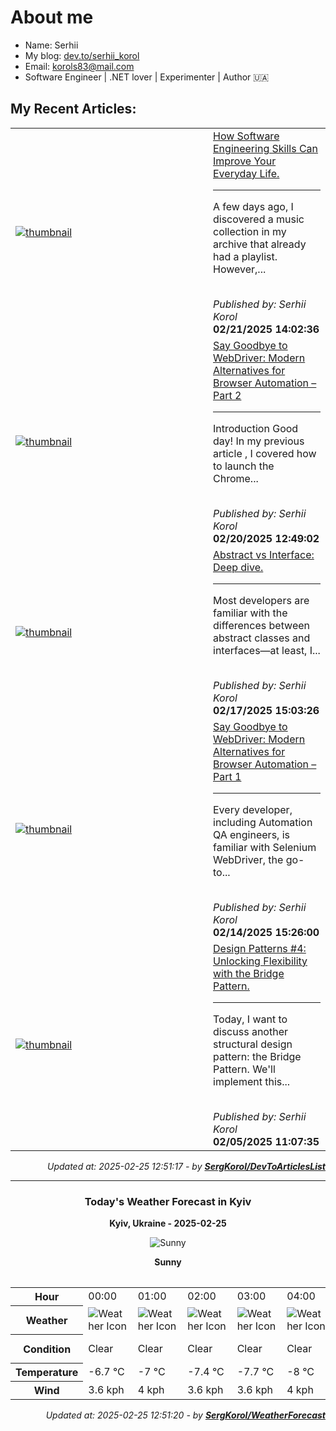 <h1>About me</h1>

- Name: Serhii
- My blog: [dev.to/serhii_korol](https://dev.to/serhii_korol_ab7776c50dba)
- Email: [korols83@mail.com](mailto:korols83@mail.com)
- Software Engineer | .NET lover | Experimenter | Author 🇺🇦

<h2>My Recent Articles:</h2>

<table>
        <tr>
<td width="300px"><a href="https://dev.to/serhii_korol_ab7776c50dba/how-software-engineering-skills-can-improve-your-everyday-life-1nef"><img src="https://media2.dev.to/dynamic/image/width=1000,height=420,fit=cover,gravity=auto,format=auto/https%3A%2F%2Fdev-to-uploads.s3.amazonaws.com%2Fuploads%2Farticles%2F0lm1qszx82aiyjjen6xc.png" alt="thumbnail"></a></td>
<td><a href="https://dev.to/serhii_korol_ab7776c50dba/how-software-engineering-skills-can-improve-your-everyday-life-1nef">How Software Engineering Skills Can Improve Your Everyday Life.</a><hr><p>A few days ago, I discovered a music collection in my archive that already had a playlist. However,...</p><br><i>Published by: Serhii Korol</i><br><b>02/21/2025 14:02:36</b></td>
</tr>
<tr>
<td width="300px"><a href="https://dev.to/serhii_korol_ab7776c50dba/say-goodbye-to-webdriver-modern-alternatives-for-browser-automation-part-2-5fd0"><img src="https://media2.dev.to/dynamic/image/width=1000,height=420,fit=cover,gravity=auto,format=auto/https%3A%2F%2Fdev-to-uploads.s3.amazonaws.com%2Fuploads%2Farticles%2F8edkzgtx0xro0rrgqknf.png" alt="thumbnail"></a></td>
<td><a href="https://dev.to/serhii_korol_ab7776c50dba/say-goodbye-to-webdriver-modern-alternatives-for-browser-automation-part-2-5fd0">Say Goodbye to WebDriver: Modern Alternatives for Browser Automation – Part 2</a><hr><p>Introduction   Good day! In my previous article , I covered how to launch the Chrome...</p><br><i>Published by: Serhii Korol</i><br><b>02/20/2025 12:49:02</b></td>
</tr>
<tr>
<td width="300px"><a href="https://dev.to/serhii_korol_ab7776c50dba/abstract-vs-interface-deep-dive-2fb6"><img src="https://media2.dev.to/dynamic/image/width=1000,height=420,fit=cover,gravity=auto,format=auto/https%3A%2F%2Fdev-to-uploads.s3.amazonaws.com%2Fuploads%2Farticles%2Fu5mn649nd4xocvieadqe.png" alt="thumbnail"></a></td>
<td><a href="https://dev.to/serhii_korol_ab7776c50dba/abstract-vs-interface-deep-dive-2fb6">Abstract vs Interface: Deep dive.</a><hr><p>Most developers are familiar with the differences between abstract classes and interfaces—at least, I...</p><br><i>Published by: Serhii Korol</i><br><b>02/17/2025 15:03:26</b></td>
</tr>
<tr>
<td width="300px"><a href="https://dev.to/serhii_korol_ab7776c50dba/say-goodbye-to-webdriver-modern-alternatives-for-browser-automation-part-1-4nna"><img src="https://media2.dev.to/dynamic/image/width=1000,height=420,fit=cover,gravity=auto,format=auto/https%3A%2F%2Fdev-to-uploads.s3.amazonaws.com%2Fuploads%2Farticles%2Fxu4dfstuc55hedinnbn3.png" alt="thumbnail"></a></td>
<td><a href="https://dev.to/serhii_korol_ab7776c50dba/say-goodbye-to-webdriver-modern-alternatives-for-browser-automation-part-1-4nna">Say Goodbye to WebDriver: Modern Alternatives for Browser Automation – Part 1</a><hr><p>Every developer, including Automation QA engineers, is familiar with Selenium WebDriver, the go-to...</p><br><i>Published by: Serhii Korol</i><br><b>02/14/2025 15:26:00</b></td>
</tr>
<tr>
<td width="300px"><a href="https://dev.to/serhii_korol_ab7776c50dba/design-patterns-4-unlocking-flexibility-with-the-bridge-pattern-5gbb"><img src="https://media2.dev.to/dynamic/image/width=1000,height=420,fit=cover,gravity=auto,format=auto/https%3A%2F%2Fdev-to-uploads.s3.amazonaws.com%2Fuploads%2Farticles%2Fzjxsv823ox21j6xho3eq.jpg" alt="thumbnail"></a></td>
<td><a href="https://dev.to/serhii_korol_ab7776c50dba/design-patterns-4-unlocking-flexibility-with-the-bridge-pattern-5gbb">Design Patterns #4: Unlocking Flexibility with the Bridge Pattern.</a><hr><p>Today, I want to discuss another structural design pattern: the Bridge Pattern. We'll implement this...</p><br><i>Published by: Serhii Korol</i><br><b>02/05/2025 11:07:35</b></td>
</tr>

</table>

<div align="right">

<i>Updated at: 2025-02-25 12:51:17 - by <b>[SergKorol/DevToArticlesList](https://github.com/SergKorol/DevToArticlesList)</b></i>

</div>

<hr>
<div align="center">
<h3>Today's Weather Forecast in Kyiv</h3>

<b>Kyiv, Ukraine - 2025-02-25</b>

<img src="https://cdn.weatherapi.com/weather/64x64/day/113.png" alt="Sunny" />

<b>Sunny</b>
</div>

<table>
    <table>
<tr><th>Hour</th>
<td>00:00</td>
<td>01:00</td>
<td>02:00</td>
<td>03:00</td>
<td>04:00</td>
<td>05:00</td>
<td>06:00</td>
<td>07:00</td>
<td>08:00</td>
<td>09:00</td>
<td>10:00</td>
<td>11:00</td>
<td>12:00</td>
<td>13:00</td>
<td>14:00</td>
<td>15:00</td>
<td>16:00</td>
<td>17:00</td>
<td>18:00</td>
<td>19:00</td>
<td>20:00</td>
<td>21:00</td>
<td>22:00</td>
<td>23:00</td>
</tr>
<tr><th>Weather</th>
<td><img src="https://cdn.weatherapi.com/weather/64x64/night/113.png" alt="Weather Icon"></td>
<td><img src="https://cdn.weatherapi.com/weather/64x64/night/113.png" alt="Weather Icon"></td>
<td><img src="https://cdn.weatherapi.com/weather/64x64/night/113.png" alt="Weather Icon"></td>
<td><img src="https://cdn.weatherapi.com/weather/64x64/night/113.png" alt="Weather Icon"></td>
<td><img src="https://cdn.weatherapi.com/weather/64x64/night/113.png" alt="Weather Icon"></td>
<td><img src="https://cdn.weatherapi.com/weather/64x64/night/113.png" alt="Weather Icon"></td>
<td><img src="https://cdn.weatherapi.com/weather/64x64/night/113.png" alt="Weather Icon"></td>
<td><img src="https://cdn.weatherapi.com/weather/64x64/day/113.png" alt="Weather Icon"></td>
<td><img src="https://cdn.weatherapi.com/weather/64x64/day/113.png" alt="Weather Icon"></td>
<td><img src="https://cdn.weatherapi.com/weather/64x64/day/113.png" alt="Weather Icon"></td>
<td><img src="https://cdn.weatherapi.com/weather/64x64/day/113.png" alt="Weather Icon"></td>
<td><img src="https://cdn.weatherapi.com/weather/64x64/day/113.png" alt="Weather Icon"></td>
<td><img src="https://cdn.weatherapi.com/weather/64x64/day/113.png" alt="Weather Icon"></td>
<td><img src="https://cdn.weatherapi.com/weather/64x64/day/113.png" alt="Weather Icon"></td>
<td><img src="https://cdn.weatherapi.com/weather/64x64/day/113.png" alt="Weather Icon"></td>
<td><img src="https://cdn.weatherapi.com/weather/64x64/day/113.png" alt="Weather Icon"></td>
<td><img src="https://cdn.weatherapi.com/weather/64x64/day/113.png" alt="Weather Icon"></td>
<td><img src="https://cdn.weatherapi.com/weather/64x64/day/113.png" alt="Weather Icon"></td>
<td><img src="https://cdn.weatherapi.com/weather/64x64/night/113.png" alt="Weather Icon"></td>
<td><img src="https://cdn.weatherapi.com/weather/64x64/night/113.png" alt="Weather Icon"></td>
<td><img src="https://cdn.weatherapi.com/weather/64x64/night/113.png" alt="Weather Icon"></td>
<td><img src="https://cdn.weatherapi.com/weather/64x64/night/113.png" alt="Weather Icon"></td>
<td><img src="https://cdn.weatherapi.com/weather/64x64/night/116.png" alt="Weather Icon"></td>
<td><img src="https://cdn.weatherapi.com/weather/64x64/night/113.png" alt="Weather Icon"></td>
</tr>
<tr><th>Condition</th>
<td>Clear </td>
<td>Clear </td>
<td>Clear </td>
<td>Clear </td>
<td>Clear </td>
<td>Clear </td>
<td>Clear </td>
<td>Sunny</td>
<td>Sunny</td>
<td>Sunny</td>
<td>Sunny</td>
<td>Sunny</td>
<td>Sunny</td>
<td>Sunny</td>
<td>Sunny</td>
<td>Sunny</td>
<td>Sunny</td>
<td>Sunny</td>
<td>Clear </td>
<td>Clear </td>
<td>Clear </td>
<td>Clear </td>
<td>Partly Cloudy </td>
<td>Clear </td>
</tr>
<tr><th>Temperature</th>
<td>-6.7 °C</td>
<td>-7 °C</td>
<td>-7.4 °C</td>
<td>-7.7 °C</td>
<td>-8 °C</td>
<td>-8.6 °C</td>
<td>-8.9 °C</td>
<td>-9.2 °C</td>
<td>-8 °C</td>
<td>-6.3 °C</td>
<td>-5 °C</td>
<td>-3.8 °C</td>
<td>-2.9 °C</td>
<td>-2.3 °C</td>
<td>-1.8 °C</td>
<td>-1.7 °C</td>
<td>-1.8 °C</td>
<td>-3.1 °C</td>
<td>-4.1 °C</td>
<td>-4.6 °C</td>
<td>-5.1 °C</td>
<td>-5.4 °C</td>
<td>-5.7 °C</td>
<td>-5.9 °C</td>
</tr>
<tr><th>Wind</th>
<td>3.6 kph</td>
<td>4 kph</td>
<td>3.6 kph</td>
<td>3.6 kph</td>
<td>4 kph</td>
<td>4.3 kph</td>
<td>4.7 kph</td>
<td>4 kph</td>
<td>4.3 kph</td>
<td>4.7 kph</td>
<td>5.4 kph</td>
<td>2.9 kph</td>
<td>3.6 kph</td>
<td>4.3 kph</td>
<td>3.6 kph</td>
<td>1.8 kph</td>
<td>1.4 kph</td>
<td>4.3 kph</td>
<td>5 kph</td>
<td>4.7 kph</td>
<td>4.3 kph</td>
<td>4 kph</td>
<td>4.7 kph</td>
<td>4 kph</td>
</tr>
</table>

</table>

<div align="right">

<i>Updated at: 2025-02-25 12:51:20 - by <b>[SergKorol/WeatherForecast](https://github.com/SergKorol/WeatherForecast)</b></i>

</div>

